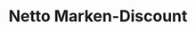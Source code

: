 ---
title: "Netto Marken-Discount"
url: /gelsenkirchen/netto-marken-discount-fischerstrasse/
shop: Supermarkt
---
